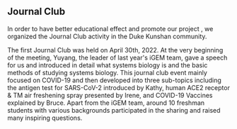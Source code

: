 ## Journal Club
In order to have better educational effect and promote our project , we organized the Journal Club activity in the Duke Kunshan community.

The first Journal Club was held on April 30th, 2022. At the very beginning of the meeting, Yuyang, the leader of last year's iGEM team, gave a speech for us and introduced in detail what systems biology is and the basic methods of studying systems biology. This journal club event mainly focused on COVID-19 and then developed into three sub-topics including the antigen test for SARS-CoV-2 introduced by Kathy, human ACE2 receptor & TM air freshening spray presented by Irene, and COVID-19 Vaccines explained by Bruce. Apart from the iGEM team, around 10 freshman students with various backgrounds participated in the sharing and raised many inspiring questions.
